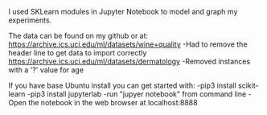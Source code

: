 I used SKLearn modules in Jupyter Notebook to model and graph my experiments. 

The data can be found on my github or at:
https://archive.ics.uci.edu/ml/datasets/wine+quality
	-Had to remove the header line to get data to import correctly
https://archive.ics.uci.edu/ml/datasets/dermatology
	-Removed instances with a '?' value for age

If you have base Ubuntu install you can get started with:
	-pip3 install scikit-learn
	-pip3 install jupyterlab
	-run "jupyer notebook" from command line
	-Open the notebook in the web browser at localhost:8888
